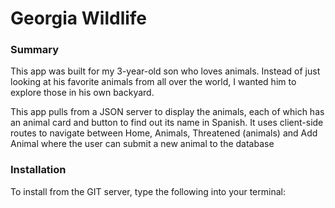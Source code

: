 # Georgia Wildlife

### Summary
This app was built for my 3-year-old son who loves animals. Instead of just looking at his favorite animals from all over the world, I wanted him to explore those in his own backyard. 

This app pulls from a JSON server to display the animals, each of which has an animal card and button to find out its name in Spanish. It uses client-side routes to navigate between Home, Animals, Threatened (animals) and Add Animal where the user can submit a new animal to the database

### Installation
To install from the GIT server, type the following into your terminal: 
